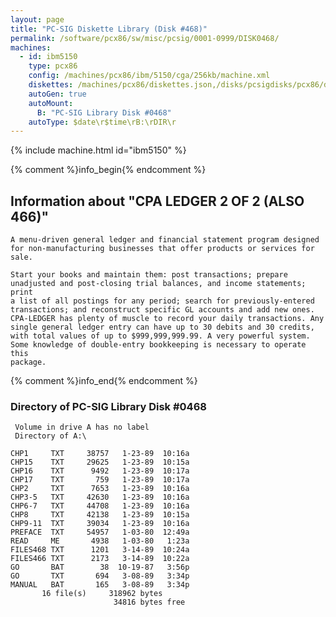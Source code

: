 ```yaml
---
layout: page
title: "PC-SIG Diskette Library (Disk #468)"
permalink: /software/pcx86/sw/misc/pcsig/0001-0999/DISK0468/
machines:
  - id: ibm5150
    type: pcx86
    config: /machines/pcx86/ibm/5150/cga/256kb/machine.xml
    diskettes: /machines/pcx86/diskettes.json,/disks/pcsigdisks/pcx86/diskettes.json
    autoGen: true
    autoMount:
      B: "PC-SIG Library Disk #0468"
    autoType: $date\r$time\rB:\rDIR\r
---
```


{% include machine.html id="ibm5150" %}

{% comment %}info_begin{% endcomment %}

## Information about "CPA LEDGER 2 OF 2 (ALSO 466)"

    A menu-driven general ledger and financial statement program designed
    for non-manufacturing businesses that offer products or services for
    sale.
    
    Start your books and maintain them: post transactions; prepare
    unadjusted and post-closing trial balances, and income statements; print
    a list of all postings for any period; search for previously-entered
    transactions; and reconstruct specific GL accounts and add new ones.
    CPA-LEDGER has plenty of muscle to record your daily transactions. Any
    single general ledger entry can have up to 30 debits and 30 credits,
    with total values of up to $999,999,999.99. A very powerful system.
    Some knowledge of double-entry bookkeeping is necessary to operate this
    package.
{% comment %}info_end{% endcomment %}


### Directory of PC-SIG Library Disk #0468

     Volume in drive A has no label
     Directory of A:\

    CHP1     TXT     38757   1-23-89  10:16a
    CHP15    TXT     29625   1-23-89  10:15a
    CHP16    TXT      9492   1-23-89  10:17a
    CHP17    TXT       759   1-23-89  10:17a
    CHP2     TXT      7653   1-23-89  10:16a
    CHP3-5   TXT     42630   1-23-89  10:16a
    CHP6-7   TXT     44708   1-23-89  10:16a
    CHP8     TXT     42138   1-23-89  10:15a
    CHP9-11  TXT     39034   1-23-89  10:16a
    PREFACE  TXT     54957   1-03-80  12:49a
    READ     ME       4938   1-03-80   1:23a
    FILES468 TXT      1201   3-14-89  10:24a
    FILES466 TXT      2173   3-14-89  10:22a
    GO       BAT        38  10-19-87   3:56p
    GO       TXT       694   3-08-89   3:34p
    MANUAL   BAT       165   3-08-89   3:34p
           16 file(s)     318962 bytes
                           34816 bytes free
